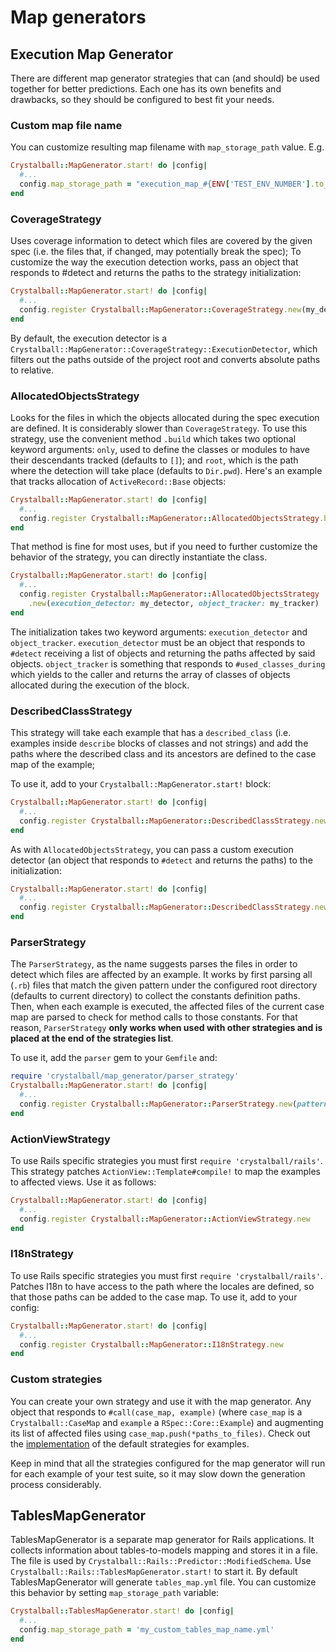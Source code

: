 # Map generators

## Execution Map Generator

There are different map generator strategies that can (and should) be used together for better predictions. Each one has its own benefits and drawbacks, so they should be configured to best fit your needs.

### Custom map file name

You can customize resulting map filename with `map_storage_path` value. E.g.
```ruby
Crystalball::MapGenerator.start! do |config|
  #...
  config.map_storage_path = "execution_map_#{ENV['TEST_ENV_NUMBER'].to_i}.yml"
end
```

### CoverageStrategy

Uses coverage information to detect which files are covered by the given spec (i.e. the files that, if changed, may potentially break the spec);
To customize the way the execution detection works, pass an object that responds to #detect and returns the paths to the strategy initialization:

```ruby
Crystalball::MapGenerator.start! do |config|
  #...
  config.register Crystalball::MapGenerator::CoverageStrategy.new(my_detector)
end
```

By default, the execution detector is a `Crystalball::MapGenerator::CoverageStrategy::ExecutionDetector`, which filters out the paths outside of the project root and converts absolute paths to relative.

### AllocatedObjectsStrategy

Looks for the files in which the objects allocated during the spec execution are defined. It is considerably slower than `CoverageStrategy`.
To use this strategy, use the convenient method `.build` which takes two optional keyword arguments: `only`, used to define the classes or modules to have their descendants tracked (defaults to `[]`); and `root`, which is the path where the detection will take place (defaults to `Dir.pwd`).
Here's an example that tracks allocation of `ActiveRecord::Base` objects:

```ruby
Crystalball::MapGenerator.start! do |config|
  #...
  config.register Crystalball::MapGenerator::AllocatedObjectsStrategy.build(only: ['ActiveRecord::Base'])
end
```

That method is fine for most uses, but if you need to further customize the behavior of the strategy, you can directly instantiate the class.

```ruby
Crystalball::MapGenerator.start! do |config|
  #...
  config.register Crystalball::MapGenerator::AllocatedObjectsStrategy
    .new(execution_detector: my_detector, object_tracker: my_tracker)
end
```

The initialization takes two keyword arguments: `execution_detector` and `object_tracker`.
`execution_detector` must be an object that responds to `#detect` receiving a list of objects and returning the paths affected by said objects. `object_tracker` is something that responds to `#used_classes_during` which yields to the caller and returns the array of classes of objects allocated during the execution of the block.

### DescribedClassStrategy

This strategy will take each example that has a `described_class` (i.e. examples inside `describe` blocks of classes and not strings) and add the paths where the described class and its ancestors are defined to the case map of the example;

To use it, add to your `Crystalball::MapGenerator.start!` block:

```ruby
Crystalball::MapGenerator.start! do |config|
  #...
  config.register Crystalball::MapGenerator::DescribedClassStrategy.new
end
```

As with `AllocatedObjectsStrategy`, you can pass a custom execution detector (an object that responds to `#detect` and returns the paths) to the initialization:

```ruby
Crystalball::MapGenerator.start! do |config|
  #...
  config.register Crystalball::MapGenerator::DescribedClassStrategy.new(my_detector)
end
```

### ParserStrategy

The `ParserStrategy`, as the name suggests parses the files in order to detect which files are affected by an example.
It works by first parsing all (`.rb`) files that match the given pattern under the configured root directory (defaults to current directory) to collect the constants definition paths.
Then, when each example is executed, the affected files of the current case map are parsed to check for method calls to those constants. For that reason, `ParserStrategy` **only works when used with other strategies and is placed at the end of the strategies list**.

To use it, add the `parser` gem to your `Gemfile` and:

```ruby
require 'crystalball/map_generator/parser_strategy'
Crystalball::MapGenerator.start! do |config|
  #...
  config.register Crystalball::MapGenerator::ParserStrategy.new(pattern: /\A(app)|(lib)/)
end
```

### ActionViewStrategy

To use Rails specific strategies you must first `require 'crystalball/rails'`.
This strategy patches `ActionView::Template#compile!` to map the examples to affected views. Use it as follows:

```ruby
Crystalball::MapGenerator.start! do |config|
  #...
  config.register Crystalball::MapGenerator::ActionViewStrategy.new
end 
```

### I18nStrategy

To use Rails specific strategies you must first `require 'crystalball/rails'`.
Patches I18n to have access to the path where the locales are defined, so that those paths can be added to the case map.
To use it, add to your config:

```ruby
Crystalball::MapGenerator.start! do |config|
  #...
  config.register Crystalball::MapGenerator::I18nStrategy.new
end
```

### Custom strategies

You can create your own strategy and use it with the map generator. Any object that responds to `#call(case_map, example)` (where `case_map` is a `Crystalball::CaseMap` and `example` a `RSpec::Core::Example`) and augmenting its list of affected files using `case_map.push(*paths_to_files)`.
Check out the [implementation](https://github.com/toptal/crystalball/tree/master/lib/crystalball/map_generator) of the default strategies for examples.

Keep in mind that all the strategies configured for the map generator will run for each example of your test suite, so it may slow down the generation process considerably.

## TablesMapGenerator

TablesMapGenerator is a separate map generator for Rails applications. It collects information about tables-to-models mapping and stores it in a file. The file is used by `Crystalball::Rails::Predictor::ModifiedSchema`.
Use `Crystalball::Rails::TablesMapGenerator.start!` to start it.
By default TablesMapGenerator will generate `tables_map.yml` file. You can customize this behavior by setting `map_storage_path` variable:
```ruby
Crystalball::TablesMapGenerator.start! do |config|
  #...
  config.map_storage_path = 'my_custom_tables_map_name.yml'
end
```
